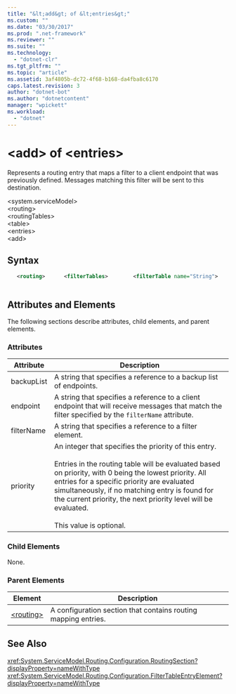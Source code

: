 ```yaml
---
title: "&lt;add&gt; of &lt;entries&gt;"
ms.custom: ""
ms.date: "03/30/2017"
ms.prod: ".net-framework"
ms.reviewer: ""
ms.suite: ""
ms.technology: 
  - "dotnet-clr"
ms.tgt_pltfrm: ""
ms.topic: "article"
ms.assetid: 3af4805b-dc72-4f68-b168-da4fba8c6170
caps.latest.revision: 3
author: "dotnet-bot"
ms.author: "dotnetcontent"
manager: "wpickett"
ms.workload: 
  - "dotnet"
---
```

# &lt;add&gt; of &lt;entries&gt;
Represents a routing entry that maps a filter to a client endpoint that was previously defined. Messages matching this filter will be sent to this destination.  
  
 \<system.serviceModel>  
\<routing>  
\<routingTables>  
\<table>  
\<entries>  
\<add>  
  
## Syntax  
  
```xml
   <routing>      <filterTables>        <filterTable name="String">          <entries>            <add backupList="String"                 endpointName="String"                  filterName="String"                  priority="Integer" />          </entries>        </table>      </routingTables></routing>  
```  
  
```csharp  
```  
  
## Attributes and Elements  
 The following sections describe attributes, child elements, and parent elements.  
  
### Attributes  
  
|Attribute|Description|  
|---------------|-----------------|  
|backupList|A string that specifies a reference to a backup list of endpoints.|  
|endpoint|A string that specifies a reference to a client endpoint that will receive messages that match the filter specified by the `filterName` attribute.|  
|filterName|A string that specifies a reference to a filter element.|  
|priority|An integer that specifies the priority of this entry.<br /><br /> Entries in the routing table will be evaluated based on priority, with 0 being the lowest priority. All entries for a specific priority are evaluated simultaneously, if no matching entry is found for the current priority, the next priority level will be evaluated.<br /><br /> This value is optional.|  
  
### Child Elements  
 None.  
  
### Parent Elements  
  
|Element|Description|  
|-------------|-----------------|  
|[\<routing>](../../../../../docs/framework/configure-apps/file-schema/wcf/routing.md)|A configuration section that contains routing mapping entries.|  
  
## See Also  
 <xref:System.ServiceModel.Routing.Configuration.RoutingSection?displayProperty=nameWithType>      
 <xref:System.ServiceModel.Routing.Configuration.FilterTableEntryElement?displayProperty=nameWithType> 
